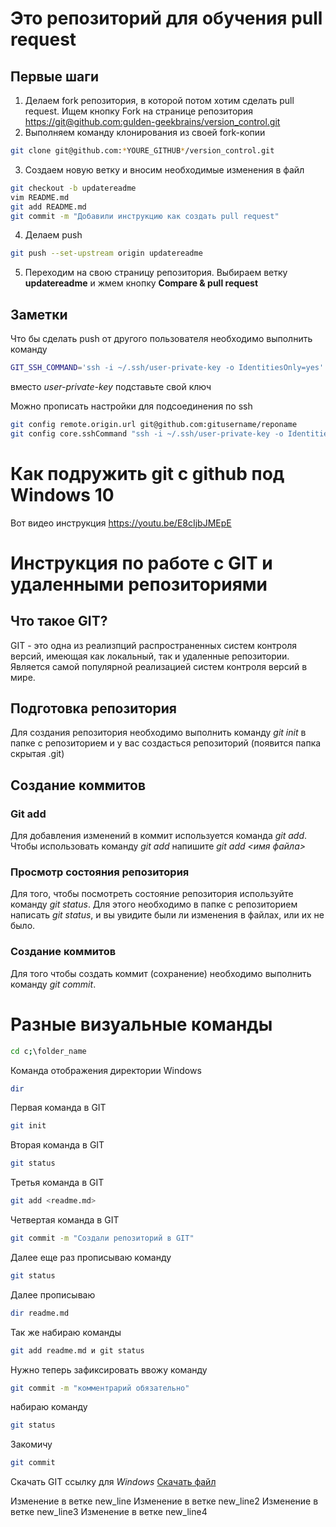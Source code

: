 ﻿# Это репозиторий для обучения pull request

## Первые шаги

1. Делаем fork репозитория, в которой потом хотим сделать pull request. Ищем кнопку Fork на странице репозитория <https://git@github.com:gulden-geekbrains/version_control.git>
2. Выполняем команду клонирования из своей fork-копии
```sh
git clone git@github.com:*YOURE_GITHUB*/version_control.git
```
3. Создаем новую ветку и вносим необходимые изменения в файл
```sh
git checkout -b updatereadme
vim README.md
git add README.md
git commit -m "Добавили инструкцию как создать pull request"
```
4. Делаем push  
```sh
git push --set-upstream origin updatereadme
```
5. Переходим на свою страницу репозитория. Выбираем ветку **updatereadme** и жмем кнопку **Compare & pull request**

## Заметки

Что бы сделать push от другого пользователя необходимо выполнить команду
```sh
GIT_SSH_COMMAND='ssh -i ~/.ssh/user-private-key -o IdentitiesOnly=yes' git push git@github.com:gulden-geekbrains/version_control.git
```

вместо *user-private-key* подставьте свой ключ

Можно прописать настройки для подсоединения по ssh
```sh
git config remote.origin.url git@github.com:gitusername/reponame
git config core.sshCommand "ssh -i ~/.ssh/user-private-key -o IdentitiesOnly=yes"
```
# Как подружить git с github под Windows 10

Вот видео инструкция https://youtu.be/E8cIjbJMEpE


# Инструкция по работе с GIT и удаленными репозиториями

## Что такое GIТ? 
GIT - это одна из реализпций распространенных систем контроля версий, имеющая как локальный, так и удаленные репозитории. Является самой популярной реализацией систем контроля версий в мире.
## Подготовка репозитория 
Для создания репозитория необходимо выполнить команду *git init* в папке с репозиторием и у вас создасться репозиторий (появится папка скрытая .git)

## Создание коммитов 

### Git add
Для добавления изменений в коммит используется команда *git add*. Чтобы использовать команду *git add* напишите *git add <имя файла>*

### Просмотр состояния репозитория 
Для того, чтобы посмотреть состояние репозитория используйте команду *git status*. Для этого необходимо в папке с репозиторием написать *git status*, и вы увидите были ли изменения в файлах, или их не было.

### Создание коммитов 
Для того чтобы создать коммит (сохранение) необходимо выполнить команду *git commit*.

# Разные визуальные команды 
```sh 
cd c;\folder_name
```

Команда отображения директории Windows
```sh 
dir
```
Первая команда в GIT
```sh 
git init
```
Вторая команда в GIT
```sh 
git status
```
Третья команда в GIT
```sh 
git add <readme.md>
```
Четвертая команда в GIT
```sh 
git commit -m "Создали репозиторий в GIT"
```
Далее еще раз прописываю команду 
```sh
git status
```
Далее прописываю 
```sh
dir readme.md
```
Так же набираю команды 
```sh
git add readme.md и git status
```
Нужно теперь зафиксировать ввожу команду 
``` sh
git commit -m "комментрарий обязательно"
```
набираю команду 
```sh
git status
```

Закомичу
```sh
git commit
```
Скачать  GIT ссылку для *Windows*
[Скачать файл](http://example.com/path/to/your/file.txt)

Изменение в ветке new_line
Изменение в ветке new_line2
Изменение в ветке new_line3
Изменение в ветке new_line4
